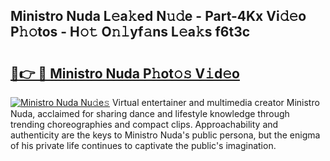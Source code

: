 ## Ministro Nuda L𝚎a𝚔ed N𝚞𝚍e - Part-4Kx Vi𝚍𝚎o P𝚑𝚘tos - H𝚘𝚝 O𝚗𝚕yf𝚊ns L𝚎a𝚔s f6t3c

# <h2><a href="http://kfdj68.oniu.top/?m=Ministro+Nuda">🔗👉 🔴 Ministro Nuda P𝚑ot𝚘𝚜 V𝚒d𝚎o</a></h2>

[![Ministro Nuda Nu𝚍e𝚜](https://i.imgur.com/0qMVB7G.gif)](http://kfdj68.oniu.top/?m=Ministro+Nuda)
Virtual entertainer and multimedia creator Ministro Nuda, acclaimed for sharing dance and lifestyle knowledge through trending choreographies and compact clips. Approachability and authenticity are the keys to Ministro Nuda's public persona, but the enigma of his private life continues to captivate the public's imagination.  
